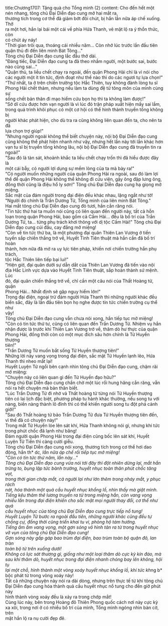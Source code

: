 title:Chương1707: Tặng quà cho Tổng minh (2)
content:
Cho đến hết một nén nhang, tông chủ Đại Diễn đạo cung mở hai mắt ra,<br>thương tích trong cơ thể đã giảm bớt đôi chút, bị hắn lần nữa áp chế xuống. Thở<br>ra một hơi, hắn lại bái một cái về phía Hứa Thanh, vẻ mặt lộ ra ý thổn thức, còn<br>có chút áy náy!<br>"Thời gian trôi qua, thoáng cái nhiều năm... Còn nhớ lúc trước lần đầu tiên<br>quận thủ đi đến liên minh Bát Tông…"<br>Tông chủ Đại Diễn đạo cung lắc đầu thở dài.<br>"Đáng tiếc, Đại Diễn đạo cung ta đã theo nhầm người, một bước sai, bước<br>nào cũng sai…"<br>"Quận thủ, ta liều chết chạy ra ngoài, đến quận Phong Hải chỉ là vì nói cho<br>các người một ít tin tức, định đoạt như thế nào thì do các ngươi tự lựa chọn!"<br>“Thứ nhất, ta ở trên chiến trường tộc Hắc Thiên, tuy không đành lòng tu sĩ<br>Phong Hải chết thảm, nhưng nếu làm ta dùng đệ tử tông môn của mình cùng sự<br>sống chết bản thân đi mạo hiểm cứu bọn họ thì ta không làm được!”<br>"Sở dĩ cứu được hơn vạn người là vì lúc đó trận pháp xuất hiện mấy sai lầm,<br>trong quá trình khôi phục có một cơ hội có thể hình thành truyền tống không bị<br>người khác phát hiện, cho dù tra ra cũng không liên quan đến ta, cho nên ta đã<br>lựa chọn trợ giúp!"<br>"Nhưng người ngoài không thể biết chuyện này, nội bộ Đại Diễn đạo cung<br>cũng không thể phát hiện nhanh như vậy, nhưng hết lần này tới lần khác hơn<br>vạn tu sĩ bị truyền tống không lâu, nội bộ Đại Diễn đạo cung đã truyền tin ra<br>ngoài!"<br>"Sau đó là tàn sát, khoảnh khắc ta liều chết chạy trốn thì đã hiểu được đây là<br>một cái bẫy, có người lợi dụng sự mềm lòng của ta mà bày ra!"<br>"Có người muốn những người của quận Phong Hải ra ngoài, sau đó làm lợi<br>thế để quận Phong Hải không thể không đi cứu viện, gậy ông đập lưng ông,<br>đồng thời cũng là điệu hổ ly sơn!" Tông chủ Đại Diễn đạo cung hạ giọng mở<br>miệng.<br>Sắc mặt của đám người trong đại điện đều khác nhau, lặng ngắt như tờ!<br>"Người đó chính là Trần Dương Tử, Tổng minh của liên minh Bát Tông."<br>Hai mắt tông chủ Đại Diễn đạo cung đỏ tươi, hắn cắn răng nói.<br>"Tin tức thứ hai ta muốn nói cũng có liên quan đến người này, tất cả hỗn<br>loạn trong quận Phong Hải, bao gồm cả Cấm Hải… đều là bố trí của Trần<br>Dương Tử, ta… từng phụ trách khơi thông với dị tộc Cấm Hải!" Tông chủ Đại<br>Diễn đạo cung cúi đầu, cay đắng mở miệng!<br>“Còn về tin tức thứ ba, là một phương đại quân Thiên Lan Vương ở tiền<br>tuyến sắp chiến thắng trở về, Huyết Tinh Tiên thuật mà hắn cần đã bố trí hoàn<br>thành, hơn nữa đã mở ra uy lực tiên pháp, khiến nơi chiến trường hắn phụ trách,<br>tộc Hắc Thiên liên tiếp bại lui!”<br>"Hiện giờ, đại quân dưới sự dẫn dắt của Thiên Lan Vương đã tiến vào nội<br>địa Hắc Linh vực dựa vào Huyết Tinh Tiên thuật, sắp hoàn thành sứ mệnh. Lúc<br>đó, đại quân chiến thắng trở về, chỉ cần một câu nói của Thất Hoàng tử, quận<br>Phong Hải… Nhất định sẽ gặp nguy hiểm lớn!"<br>Trong đại điện, ngoại trừ đám người Hứa Thanh thì những người khác đều<br>biến sắc, đây là lần đầu tiên bọn họ nghe được tin tức chiến trường cụ thể như<br>vậy!<br>Tông chủ Đại Diễn đạo cung vẫn chưa nói xong, hắn tiếp tục mở miệng!<br>"Còn có tin tức thứ tư, cũng có liên quan đến Trần Dương Tử. Nhiệm vụ hắn<br>nhận được là trước khi Thiên Lan Vương trở về, thăm dò hư thực của quận<br>Phong Hải, đồng thời còn có một mục đích sâu hơn chính là Tử Huyền thượng<br>tiên!"<br>“Trần Dương Tử muốn bắt sống Tử Huyền thượng tiên!”<br>Những lời này vang vọng trong đại điện, sắc mặt Tử Huyền lạnh lẽo, Hứa<br>Thanh thì nheo mắt lại!<br>Huyết Luyện Tử ngồi bên cạnh nhìn tông chủ Đại Diễn đạo cung, chậm rãi<br>mở miệng:<br>"Chuyện này có liên quan gì đến Tử Huyền đạo hữu?"<br>Tông chủ Đại Diễn đạo cung chần chờ một lúc rồi hung hăng cắn răng, vẫn<br>nói ra hết chuyện mà bản thân biết.<br>"Lúc Trần Dương Tử đi nhờ vả Thất hoàng tử từng nói Tử Huyền thượng<br>tiên có lai lịch đặc biệt, phương pháp tu hành khác thường, nếu song tu với<br>nàng, biến nàng thành lô đỉnh thì có thể khiến người song tu đột phá cảnh giới!"<br>"Sau đó Thất hoàng tử bảo Trần Dương Tử đưa Tử Huyền thượng tiên đến,<br>vì thế đã có chuyện này!"<br>Trong mắt Tử Huyền lóe lên sát khí, Hứa Thanh không nói gì, nhưng khí tức<br>trong phút chốc đã lạnh như băng!<br>Đám người quận Phong Hải trong đại điện cũng bốc lên sát khí, Huyết<br>Luyện Tử Tiền thì càng cười giễu.<br>Tông chủ Đại Diễn đạo cung nói xong, thương tích trong cơ thể hơi dao<br>động, hắn th* d*c, lần nữa áp chế rồi tiếp tục mở miệng!<br>"Còn có tin tức thứ năm, lần này..."<br>Tông chủ Đại Diễn đạo cung vừa nói tới đây thì đột nhiên dừng lại, mắt hắn<br>trừng to, bụng lập tức bành trướng, huyết nhục toàn thân phút chốc tăng vọt,<br>trong thời gian chớp mắt, cả người lại như lớn thêm trong nháy mắt, y phục rách<br>nát, hóa thành một quả cầu huyết nhục khổng lồ, nhìn thấy mà giật mình.<br>Tiếng kêu thảm thê lương truyền ra từ trong miệng hắn, còn vang vọng<br>nhiều lần trong đại điện khiến cho sắc mặt mọi người thay đổi, cơ thể như quả<br>cầu huyết nhục của tông chủ Đại Diễn đạo cung trực tiếp nổ tung!<br>Huyết Luyện Tử bước ra ngoài đầu tiên, những người khác cũng đều tự<br>chống cự, đồng thời cũng triển khai tu vi, phòng hộ tám hướng.<br>Tiếng ầm ầm vang vọng, một gợn sóng vô hình tản ra từ trong huyết nhục<br>vỡ vụn của tông chủ Đại Diễn đạo cung!<br>Gợn sóng này gấp gáp bao trùm đại điện, bao trùm toàn bộ quận đô, lan tràn<br>toàn bộ từ trên xuống dưới!<br>Không có lực sát thương gì, giống như một loại thăm dò cực kỳ kín đáo, mà<br>sau khi thăm dò, huyết nhục trong đại điện nhanh chóng bay lên không, hội tụ<br>lại một chỗ, hình thành một vòng xoáy huyết nhục khổng lồ, khí tức kh*ng b*<br>bộc phát từ trong vòng xoáy này!<br>Tất cả những chuyện này nói ra dài dòng, nhưng trên thực tế từ khi tông chủ<br>Đại Diễn đạo cung hóa thành quả cầu huyết nhục nổ tung cho đến giờ phút này<br>hình thành vòng xoáy đều là xảy ra trong chớp mắt!<br>Cùng lúc này, bên trong Hoàng đô Thiên Phong quốc cách nơi này cực kỳ<br>xa xôi, trong nơi ở có nhiều bố trí của mình, Tổng minh ngóng nhìn bàn cờ, trên<br>mặt hắn lộ ra nụ cười đẹp đẽ.